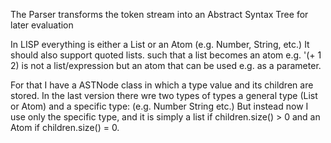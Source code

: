 The Parser transforms the token stream into an Abstract Syntax Tree for later evaluation

In LISP everything is either a List or an Atom (e.g. Number, String, etc.)
It should also support quoted lists. such that a list becomes an atom e.g. '(+ 1 2) is not a list/expression but an atom that can be used 
e.g. as a parameter.

For that I have a ASTNode class in which a type value and its children are stored.
In the last version there wre two types of types a general type (List or Atom) and a specific type: (e.g. Number String etc.)
But instead now I use only the specific type, and it is simply a list if children.size() > 0 and an Atom if children.size() = 0.

